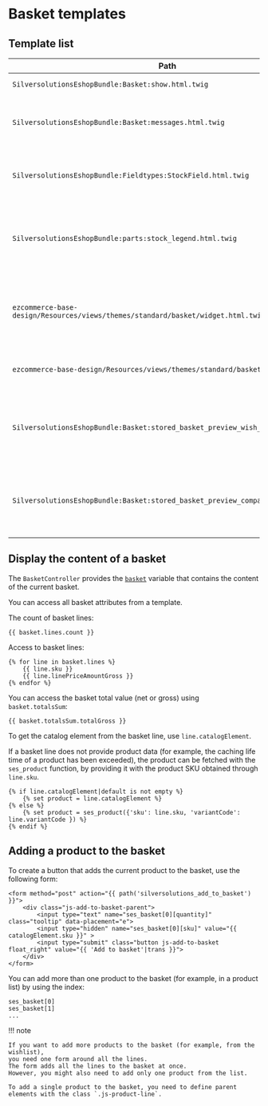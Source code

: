 # Basket templates

## Template list

|Path|Description|
|--- |--- |
|`SilversolutionsEshopBundle:Basket:show.html.twig`|Main basket template|
|`SilversolutionsEshopBundle:Basket:messages.html.twig`|Renders a message when the basket is modified|
|`SilversolutionsEshopBundle:Fieldtypes:StockField.html.twig`|Renders the stock Field representing product availability|
|`SilversolutionsEshopBundle:parts:stock_legend.html.twig`|Renders the legend of symbols used to indicate product availability|
|`ezcommerce-base-design/Resources/views/themes/standard/basket/widget.html.twig`|Renders the basket preview in the upper right corner of the shop screen|
|`ezcommerce-base-design/Resources/views/themes/standard/basket/row.html.twig`|Renders one row of basket preview|
|`SilversolutionsEshopBundle:Basket:stored_basket_preview_wish_list.html.twig`|Renders the wishlist row with a number of products in the "My Shop" menu|
|`SilversolutionsEshopBundle:Basket:stored_basket_preview_comparison.html.twig`|Renders the comparison row with a number of products in the "My Shop" menu|

## Display the content of a basket

The `BasketController` provides the [`basket`](basket_api/basket_data_model.md) variable that contains the content of the current basket.

You can access all basket attributes from a template.

The count of basket lines:

``` html+twig
{{ basket.lines.count }}
```

Access to basket lines:

``` html+twig
{% for line in basket.lines %}
    {{ line.sku }} 
    {{ line.linePriceAmountGross }} 
{% endfor %}
```

You can access the basket total value (net or gross) using `basket.totalsSum`:

``` html+twig
{{ basket.totalsSum.totalGross }}
```

To get the catalog element from the basket line, use `line.catalogElement`.

If a basket line does not provide product data (for example, the caching life time of a product has been exceeded), the product can be fetched with the `ses_product` function, by providing it with the product SKU obtained through `line.sku`.

``` html+twig
{% if line.catalogElement|default is not empty %}
    {% set product = line.catalogElement %}
{% else %}
    {% set product = ses_product({'sku': line.sku, 'variantCode': line.variantCode }) %}
{% endif %}
```

## Adding a product to the basket

To create a button that adds the current product to the basket, use the following form:

``` html+twig
<form method="post" action="{{ path('silversolutions_add_to_basket') }}">
    <div class="js-add-to-basket-parent">
        <input type="text" name="ses_basket[0][quantity]" class="tooltip" data-placement="e">
        <input type="hidden" name="ses_basket[0][sku]" value="{{ catalogElement.sku }}" >
        <input type="submit" class="button js-add-to-basket float_right" value="{{ 'Add to basket'|trans }}">
    </div>
</form>
```

You can add more than one product to the basket (for example, in a product list) by using the index:

```
ses_basket[0]
ses_basket[1]
...
```

!!! note

    If you want to add more products to the basket (for example, from the wishlist),
    you need one form around all the lines.
    The form adds all the lines to the basket at once.
    However, you might also need to add only one product from the list.

    To add a single product to the basket, you need to define parent elements with the class `.js-product-line`.
